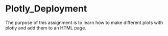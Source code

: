 # Plotly_Deployment

The purpose of this assignment is to learn how to make different plots with plotly and add them to an HTML page.
